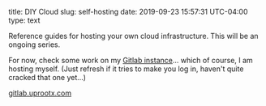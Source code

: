 title: DIY Cloud
slug: self-hosting
date: 2019-09-23 15:57:31 UTC-04:00
type: text

Reference guides for hosting your own cloud infrastructure. This will be an ongoing series.

For now, check some work on my [Gitlab instance](https://gitlab.uprootx.com/goulet)... which of course, I am hosting myself. (Just refresh if it tries to make you log in, haven't quite cracked that one yet...)

[gitlab.uprootx.com](https://gitlab.uprootx.com/goulet)